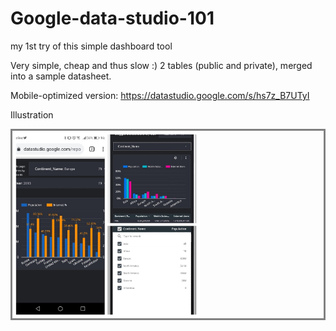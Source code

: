# Google-data-studio-101
my 1st try of this simple dashboard tool 

Very simple, cheap and thus slow :)
2 tables (public and private), merged into a sample datasheet.

Mobile-optimized version:
https://datastudio.google.com/s/hs7z_B7UTyI

Illustration
<span>
<div style="max-height:300px; border-style: solid; border-color: gray;">
  <img src="Screenshot.jpg" alt="combo!" style="max-height:300px; width:auto;">
</div>
</span>
